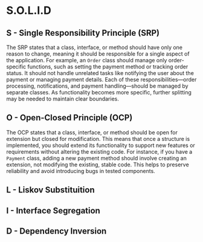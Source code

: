 # S.O.L.I.D

## S - Single Responsibility Principle (SRP)

The SRP states that a class, interface, or method should have only one reason to change, meaning it should be responsible for a single aspect of the application. For example, an `Order` class should manage only order-specific functions, such as setting the payment method or tracking order status. It should not handle unrelated tasks like notifying the user about the payment or managing payment details. Each of these responsibilities—order processing, notifications, and payment handling—should be managed by separate classes. As functionality becomes more specific, further splitting may be needed to maintain clear boundaries.

## O - Open-Closed Principle (OCP)

The OCP states that a class, interface, or method should be open for extension but closed for modification. This means that once a structure is implemented, you should extend its functionality to support new features or requirements without altering the existing code. For instance, if you have a `Payment` class, adding a new payment method should involve creating an extension, not modifying the existing, stable code. This helps to preserve reliability and avoid introducing bugs in tested components.

## L - Liskov Substituition

## I - Interface Segregation

## D - Dependency Inversion